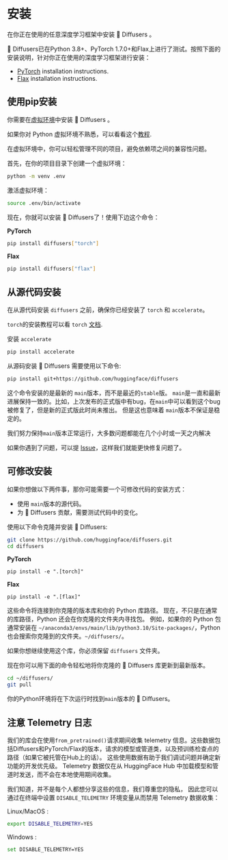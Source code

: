 <!--Copyright 2024 The HuggingFace Team. All rights reserved.

Licensed under the Apache License, Version 2.0 (the "License"); you may not use this file except in compliance with
the License. You may obtain a copy of the License at

http://www.apache.org/licenses/LICENSE-2.0

Unless required by applicable law or agreed to in writing, software distributed under the License is distributed on
an "AS IS" BASIS, WITHOUT WARRANTIES OR CONDITIONS OF ANY KIND, either express or implied. See the License for the
specific language governing permissions and limitations under the License.
-->

# 安装

在你正在使用的任意深度学习框架中安装 🤗 Diffusers 。

🤗 Diffusers已在Python 3.8+、PyTorch 1.7.0+和Flax上进行了测试。按照下面的安装说明，针对你正在使用的深度学习框架进行安装：

- [PyTorch](https://pytorch.org/get-started/locally/) installation instructions.
- [Flax](https://flax.readthedocs.io/en/latest/) installation instructions.

## 使用pip安装

你需要在[虚拟环境](https://docs.python.org/3/library/venv.html)中安装 🤗 Diffusers 。

如果你对 Python 虚拟环境不熟悉，可以看看这个[教程](https://packaging.python.org/guides/installing-using-pip-and-virtual-environments/).

在虚拟环境中，你可以轻松管理不同的项目，避免依赖项之间的兼容性问题。

首先，在你的项目目录下创建一个虚拟环境：

```bash
python -m venv .env
```

激活虚拟环境：

```bash
source .env/bin/activate
```

现在，你就可以安装 🤗 Diffusers了！使用下边这个命令：

**PyTorch**

```bash
pip install diffusers["torch"]
```

**Flax**

```bash
pip install diffusers["flax"]
```

## 从源代码安装

在从源代码安装 `diffusers` 之前，确保你已经安装了 `torch` 和 `accelerate`。

`torch`的安装教程可以看 `torch` [文档](https://pytorch.org/get-started/locally/#start-locally).

安装 `accelerate`

```bash
pip install accelerate
```

从源码安装 🤗 Diffusers 需要使用以下命令:

```bash
pip install git+https://github.com/huggingface/diffusers
```

这个命令安装的是最新的 `main`版本，而不是最近的`stable`版。
`main`是一直和最新进展保持一致的。比如，上次发布的正式版中有bug，在`main`中可以看到这个bug被修复了，但是新的正式版此时尚未推出。
但是这也意味着 `main`版本不保证是稳定的。

我们努力保持`main`版本正常运行，大多数问题都能在几个小时或一天之内解决

如果你遇到了问题，可以提 [Issue](https://github.com/huggingface/transformers/issues)，这样我们就能更快修复问题了。

## 可修改安装

如果你想做以下两件事，那你可能需要一个可修改代码的安装方式：

* 使用 `main`版本的源代码。
* 为 🤗 Diffusers 贡献，需要测试代码中的变化。

使用以下命令克隆并安装 🤗 Diffusers:

```bash
git clone https://github.com/huggingface/diffusers.git
cd diffusers
```

**PyTorch**

```
pip install -e ".[torch]"
```

**Flax**

```
pip install -e ".[flax]"
```

这些命令将连接到你克隆的版本库和你的 Python 库路径。
现在，不只是在通常的库路径，Python 还会在你克隆的文件夹内寻找包。
例如，如果你的 Python 包通常安装在 `~/anaconda3/envs/main/lib/python3.10/Site-packages/`，Python 也会搜索你克隆到的文件夹。`~/diffusers/`。

<Tip warning={true}>

如果你想继续使用这个库，你必须保留 `diffusers` 文件夹。

</Tip>


现在你可以用下面的命令轻松地将你克隆的 🤗 Diffusers 库更新到最新版本。

```bash
cd ~/diffusers/
git pull
```

你的Python环境将在下次运行时找到`main`版本的 🤗 Diffusers。

## 注意 Telemetry 日志

我们的库会在使用`from_pretrained()`请求期间收集 telemetry 信息。这些数据包括Diffusers和PyTorch/Flax的版本，请求的模型或管道类，以及预训练检查点的路径（如果它被托管在Hub上的话）。
这些使用数据有助于我们调试问题并确定新功能的开发优先级。
Telemetry 数据仅在从 HuggingFace Hub 中加载模型和管道时发送，而不会在本地使用期间收集。

我们知道，并不是每个人都想分享这些的信息，我们尊重您的隐私，
因此您可以通过在终端中设置 `DISABLE_TELEMETRY` 环境变量从而禁用 Telemetry 数据收集：


Linux/MacOS :
```bash
export DISABLE_TELEMETRY=YES
```

Windows :
```bash
set DISABLE_TELEMETRY=YES
```